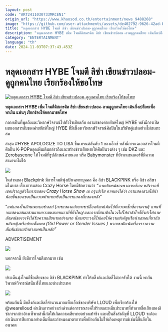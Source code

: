 ```yaml
---
layout: post
code: "ART2411030733MRCEN1"
origin_url: "https://www.khaosod.co.th/entertainment/news_9488268"
image: "https://github.com/user-attachments/assets/de402792-9626-42ad-b608-588a0be0ef4b"
title: "หลุดเอกสาร HYBE โจมตี ลิซ่า เขียนข่าวปลอม-ดูถูกคนไทย เรียกร้องให้ขอโทษ"
description: "หลุดเอกสาร HYBE เพิ่ม โจมตีดิสเครดิต ลิซ่า เขียนข่าวปลอม-ลามดูถูกคนไทย เต้นกึ่งเปลือยเพื่อหาเงิน แฟนๆ เรียกร้องให้ออกมาขอโทษ"
category: "ENTERTAINMENT"
language: "th"
date: 2024-11-03T07:37:43.453Z
---
```


# หลุดเอกสาร HYBE โจมตี ลิซ่า เขียนข่าวปลอม-ดูถูกคนไทย เรียกร้องให้ขอโทษ

[![หลุดเอกสาร HYBE โจมตี ลิซ่า เขียนข่าวปลอม-ดูถูกคนไทย เรียกร้องให้ขอโทษ](https://www.khaosod.co.th/wpapp/uploads/2024/11/HYBE-APOLOGIZE-TO-LISA-116.jpg "หลุดเอกสาร HYBE โจมตี ลิซ่า เขียนข่าวปลอม-ดูถูกคนไทย เรียกร้องให้ขอโทษ")](https://www.khaosod.co.th/wpapp/uploads/2024/11/HYBE-APOLOGIZE-TO-LISA-116.jpg)

**หลุดเอกสาร HYBE เพิ่ม โจมตีดิสเครดิต ลิซ่า เขียนข่าวปลอม-ลามดูถูกคนไทย เต้นกึ่งเปลือยเพื่อหาเงิน แฟนๆ เรียกร้องให้ออกมาขอโทษ**

กลายเป็นที่พูดถึงและวิพากษ์วิจารณ์ไปทั่วโซเชียลกับ ดราม่าของค่ายยักษ์ใหญ่ HYBE หลังมีการเปิดเผยเอกสารลับของค่ายยักษ์ใหญ่ HYBE ที่มีเนื้อหาวิพากษ์วิจารณ์ศิลปินในบริษัทคู่แข่งอย่างไม่เหมาะสม

ล่าสุด #HYBE APOLOGIZE TO LISA ขึ้นเทรนด์อันดับ 1 ของเอ็กซ์ หลังมีการแฉเอกสารโจมตีศิลปิน K-POPหลุดเพิ่มเติมกล่าวถึงและสร้างข่าวเสียหายให้ศิลปินวงต่าง ๆ เช่น DKZ และ Zerobaseone ให้โจมตีที่รูปลักษณ์ภายนอก หรือ Babymonster ที่ยังหาเซนเตอร์ที่มีความสามารถไม่ได้

[![](https://www.khaosod.co.th/wpapp/uploads/2024/11/HYBE-APOLOGIZE-TO-LISA-114.jpg)](https://www.khaosod.co.th/wpapp/uploads/2024/11/HYBE-APOLOGIZE-TO-LISA-114.jpg)

ในส่วนของ Blackpink มีการโจมตีพุ่งเป้าเฉพาะบุคคล คือ ลิซ่า BLACKPINK หรือ ลิซ่า ลลิษา มโนบาล เรื่องการแสดง Crazy Horse โดยมีข้อความว่า _“ภาพลักษณ์ของพวกเขาต่ำลง หลังจากที่เธอปรากฏตัวในการแสดง Crazy Horse Show ณ กรุงปารีส อาจมองได้ว่า การแสดงสวมใส่ผ้าน้อยชิ้นของเธอเป็นความท้าทายหรือเป็นการแสดงที่แสดงพลัง”_

“_แต่แสดงในลักษณะเบอร์เลสก์ (การแสดงคล้ายการเปลื้องผ้าแต่เน้นไปที่ความเซ็กซี่ความงาม) แทนที่จะแสดงผสมผสานแบบความหมายบนเวทีที่ยิ่งใหญ่ และการที่สมาชิกในวงไปให้กำลังใจก็ยิ่งทำให้ภาพลักษณ์ของวงจึงได้รับความเสียหายอย่างมาก นั่นเพราะวงนี้ไม่เคยให้ความสำคัญหรือนำเสนอเกี่ยวกับพลังหญิงหรือประเด็นเพศ (Girl Power or Gender Issues ) พวกเขามักเน้นเรื่องราวความสัมพันธ์แบบรักต่างเพศเป็นหลัก”_

ADVERTISEMENT

[![](https://www.khaosod.co.th/wpapp/uploads/2024/11/HYBE-APOLOGIZE-TO-LISA-111.jpg)](https://www.khaosod.co.th/wpapp/uploads/2024/11/HYBE-APOLOGIZE-TO-LISA-111.jpg)

นอกจากนี้ ยังมีการโจมตีมากมาย เช่น

[![](https://www.khaosod.co.th/wpapp/uploads/2024/11/HYBE-APOLOGIZE-TO-LISA-112.jpg)](https://www.khaosod.co.th/wpapp/uploads/2024/11/HYBE-APOLOGIZE-TO-LISA-112.jpg)

ประเด็นมุ่งโจมตีชื่อเสียงของ ลิซ่า BLACKPINK ทำให้บลิ๊งก์และลิลลี่ไม่อาจรับได้ งานนี้ พากันวิพากษ์วิจารณ์สนั่นทั้งไทยและต่างประเทศ

[![](https://www.khaosod.co.th/wpapp/uploads/2024/11/HYBE-APOLOGIZE-TO-LISA-113.jpg)](https://www.khaosod.co.th/wpapp/uploads/2024/11/HYBE-APOLOGIZE-TO-LISA-113.jpg)

พร้อมกันนี้ มีบลิ๊งก์และลิลลี่จำนวนมากแท็กเอ็กซ์ของบริษัท LLOUD เพื่อเรียกร้องให้  
@wearelloud ดำเนินการอย่างเร่งด่วนต่อการรณรงค์ใส่ร้ายและหมิ่นประมาทที่ทำลายชื่อเสียงของลิซ่าการกล่าวอ้างเท็จเหล่านี้ก่อให้เกิดความเสียหายอย่างแท้จริง และเป็นสิ่งสำคัญที่ LLOUD จะต้องดำเนินการสืบสวนอย่างเต็มที่และกำหนดมาตรการเพื่อป้องกันไม่ให้เกิดเหตุการณ์เช่นนี้ขึ้นอีกในอนาคต